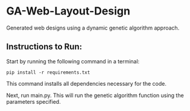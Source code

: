 # GA-Web-Layout-Design
Generated web designs using a dynamic genetic algorithm approach. 
## Instructions to Run: 
Start by running the following command in a terminal: 

```
pip install -r requirements.txt
```

This command installs all dependencies necessary for the code. 

Next, run main.py. This will run the genetic algorithm function using the parameters specified. 
